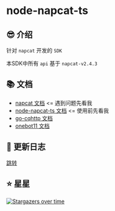 # node-napcat-ts

## 😎 介绍

针对 `napcat` 开发的 `SDK`

本SDK中所有 `api` 基于 `napcat-v2.4.3`

## 📚 文档

- [napcat 文档](https://napneko.github.io/) <= 遇到问题先看我
- [node-napcat-ts 文档](https://node-napcat-ts.huankong.top) <= 使用前先看我
- [go-cqhttp 文档](https://docs.go-cqhttp.org/)
- [onebot11 文档](https://github.com/botuniverse/onebot-11/)

## 🎉 更新日志

[跳转](./CHANGELOG.md)

## ⭐ 星星

[![Stargazers over time](https://starchart.cc/huankong233/node-napcat-ts.svg)](https://starchart.cc/huankong233/node-napcat-ts)

